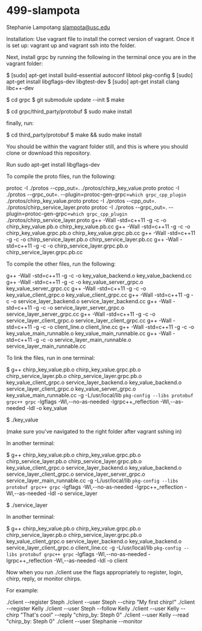 # 499-slampota
Stephanie Lampotang
slampota@usc.edu

Installation:
Use vagrant file to install the correct version of vagrant. Once it is set up: vagrant up and vagrant ssh into the folder. 

Next, install grpc by running the following in the terminal once you are in the vagrant folder:

$ [sudo] apt-get install build-essential autoconf libtool pkg-config
$ [sudo] apt-get install libgflags-dev libgtest-dev
$ [sudo] apt-get install clang libc++-dev

$ cd grpc
$ git submodule update --init
$ make

$ cd grpc/third_party/protobuf
$ sudo make install

finally, run:

$ cd third_party/protobuf
$ make && sudo make install

You should be within the vagrant folder still, and this is where you should clone or download this repository.

Run sudo apt-get install libgflags-dev

To compile the proto files, run the following:

protoc -I ./protos --cpp_out=. ./protos/chirp_key_value.proto
protoc -I ./protos --grpc_out=. --plugin=protoc-gen-grpc=`which grpc_cpp_plugin` ./protos/chirp_key_value.proto
protoc -I ./protos --cpp_out=. ./protos/chirp_service_layer.proto
protoc -I ./protos --grpc_out=. --plugin=protoc-gen-grpc=`which grpc_cpp_plugin` ./protos/chirp_service_layer.proto
g++ -Wall -std=c++11 -g -c -o chirp_key_value.pb.o chirp_key_value.pb.cc
g++ -Wall -std=c++11 -g -c -o chirp_key_value.grpc.pb.o chirp_key_value.grpc.pb.cc
g++ -Wall -std=c++11 -g -c -o chirp_service_layer.pb.o chirp_service_layer.pb.cc
g++ -Wall -std=c++11 -g -c -o chirp_service_layer.grpc.pb.o chirp_service_layer.grpc.pb.cc

To compile the other files, run the following:

g++ -Wall -std=c++11 -g -c -o key_value_backend.o key_value_backend.cc
g++ -Wall -std=c++11 -g -c -o key_value_server_grpc.o key_value_server_grpc.cc
g++ -Wall -std=c++11 -g -c -o key_value_client_grpc.o key_value_client_grpc.cc
g++ -Wall -std=c++11 -g -c -o service_layer_backend.o service_layer_backend.cc
g++ -Wall -std=c++11 -g -c -o service_layer_server_grpc.o service_layer_server_grpc.cc
g++ -Wall -std=c++11 -g -c -o service_layer_client_grpc.o service_layer_client_grpc.cc
g++ -Wall -std=c++11 -g -c -o client_line.o client_line.cc
g++ -Wall -std=c++11 -g -c -o key_value_main_runnable.o key_value_main_runnable.cc
g++ -Wall -std=c++11 -g -c -o service_layer_main_runnable.o service_layer_main_runnable.cc

To link the files, run in one terminal:

$ g++ chirp_key_value.pb.o chirp_key_value.grpc.pb.o chirp_service_layer.pb.o chirp_service_layer.grpc.pb.o key_value_client_grpc.o service_layer_backend.o key_value_backend.o service_layer_client_grpc.o key_value_server_grpc.o key_value_main_runnable.cc -g -L/usr/local/lib `pkg-config --libs protobuf grpc++ grpc` -lgflags -Wl,--no-as-needed -lgrpc++_reflection -Wl,--as-needed -ldl -o key_value

$ ./key_value

(make sure you've navigated to the right folder after vagrant sshing in)

In another terminal:

$ g++ chirp_key_value.pb.o chirp_key_value.grpc.pb.o chirp_service_layer.pb.o chirp_service_layer.grpc.pb.o key_value_client_grpc.o service_layer_backend.o key_value_backend.o service_layer_client_grpc.o service_layer_server_grpc.o service_layer_main_runnable.cc -g -L/usr/local/lib `pkg-config --libs protobuf grpc++ grpc` -lgflags -Wl,--no-as-needed -lgrpc++_reflection -Wl,--as-needed -ldl -o service_layer

$ ./service_layer

In another terminal:

$ g++ chirp_key_value.pb.o chirp_key_value.grpc.pb.o chirp_service_layer.pb.o chirp_service_layer.grpc.pb.o key_value_client_grpc.o service_layer_backend.o key_value_backend.o service_layer_client_grpc.o client_line.cc -g -L/usr/local/lib `pkg-config --libs protobuf grpc++ grpc` -lgflags -Wl,--no-as-needed -lgrpc++_reflection -Wl,--as-needed -ldl -o client

Now when you run ./client use the flags appropriately to register, login, chirp, reply, or monitor chirps.

For example:

./client --register Steph
./client --user Steph --chirp "My first chirp!"
./client --register Kelly
./client --user Steph --follow Kelly
./client --user Kelly --chirp "That's cool" --reply "chirp_by: Steph 0"
./client --user Kelly --read "chirp_by: Steph 0" 
./client --user Stephanie --monitor